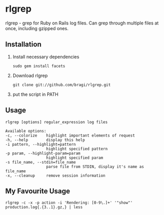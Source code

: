 rlgrep
======

rlgrep - grep for Ruby on Rails log files. Can grep through multiple files at once, including gzipped ones.

Installation
------------

1.  Install necessary dependencies

        sudo gem install facets
1.  Download rlgrep

        git clone git://github.com/bragi/rlgrep.git
1.  put the script in PATH

Usage
-----

    rlgrep [options] regular_expression log files

    Available options:
    -c, --colorize    highlight important elements of request
    -h, --help        display this help
    -i pattern, --highlight=pattern
                      highlight specified pattern
    -p param, --highlight-param=param
                      highlight specified param
    -s file_name, --stdin=file_name
                      parse file from STDIN, display it's name as file_name
    -x, --cleanup     remove session information

My Favourite Usage
------------------

    rlgrep -c -x -p action -i 'Rendering: [0-9\.]+' '"show"' production.log{.{3..1}.gz,} | less
